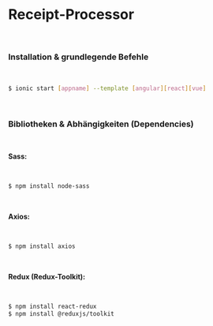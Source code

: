# Receipt-Processor

<br/>

### Installation & grundlegende Befehle

<br/>

```bash
$ ionic start [appname] --template [angular][react][vue]
```

<br/>

### Bibliotheken & Abhängigkeiten (Dependencies)

<br/>

**Sass:**

<br/>

```bash
$ npm install node-sass
```

<br/>

**Axios:**

<br/>

```bash
$ npm install axios
```

<br/>

**Redux (Redux-Toolkit):**

<br/>

```bash
$ npm install react-redux
$ npm install @reduxjs/toolkit
```
